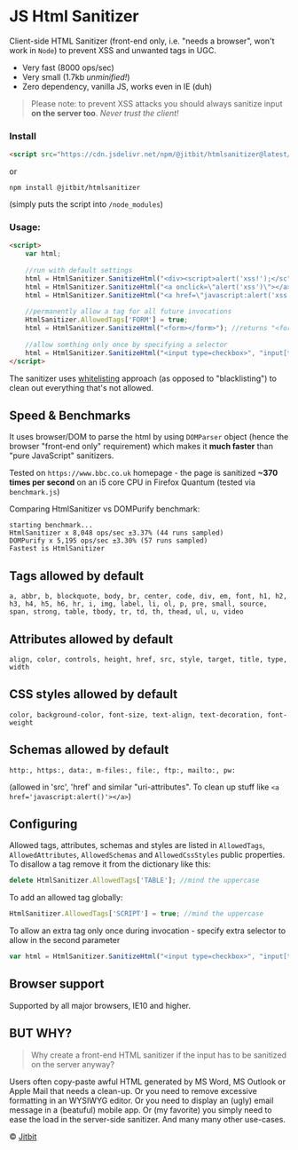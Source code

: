 # JS Html Sanitizer

Client-side HTML Sanitizer (front-end only, i.e. "needs a browser", won't work in `Node`) to prevent XSS and unwanted tags in UGC.

* Very fast (8000 ops/sec)
* Very small (1.7kb *unminified!*)
* Zero dependency, vanilla JS, works even in IE (duh)

> Please note: to prevent XSS attacks you should always sanitize input **on the server too**. *Never trust the client!*

### Install

```html
<script src="https://cdn.jsdelivr.net/npm/@jitbit/htmlsanitizer@latest/HtmlSanitizer.min.js"></script>
```

or

```
npm install @jitbit/htmlsanitizer
```
(simply puts the script into `/node_modules`)

### Usage:

```html
<script>
    var html;
    
    //run with default settings
    html = HtmlSanitizer.SanitizeHtml("<div><script>alert('xss!');</sc" + "ript></div>"); //returns "<div></div>";
    html = HtmlSanitizer.SanitizeHtml("<a onclick=\"alert('xss')\"></a>"); //returns "<a></a>";
    html = HtmlSanitizer.SanitizeHtml("<a href=\"javascript:alert('xss')\"></a>"); //returns "<a></a>";
    
    //permanently allow a tag for all future invocations
    HtmlSanitizer.AllowedTags['FORM'] = true;
    html = HtmlSanitizer.SanitizeHtml("<form></form>"); //returns "<form></form>";
    
    //allow somthing only once by specifying a selector
    html = HtmlSanitizer.SanitizeHtml("<input type=checkbox>", "input[type=checkbox]"); //returns "<input type=\"checkbox\">";
</script>
```

The sanitizer uses [whitelisting](https://en.wikipedia.org/wiki/Whitelisting) approach (as opposed to "blacklisting") to clean out everything that's not allowed.

## Speed & Benchmarks

It uses browser/DOM to parse the html by using `DOMParser` object (hence the browser "front-end only" requirement) which makes it **much faster** than "pure JavaScript" sanitizers.

Tested on `https://www.bbc.co.uk` homepage - the page is sanitized **~370 times per second** on an i5 core CPU in Firefox Quantum (tested via `benchmark.js`)

Comparing HtmlSanitizer vs DOMPurify benchmark:

```
starting benchmark...
HtmlSanitizer x 8,048 ops/sec ±3.37% (44 runs sampled)
DOMPurify x 5,195 ops/sec ±3.30% (57 runs sampled)
Fastest is HtmlSanitizer
```

## Tags allowed by default

`a, abbr, b, blockquote, body, br, center, code, div, em, font, h1, h2, h3, h4, h5, h6, hr, i, img, label, li, ol, p, pre, small, source, span, strong, table, tbody, tr, td, th, thead, ul, u, video`

## Attributes allowed by default

`align, color, controls, height, href, src, style, target, title, type, width`

## CSS styles allowed by default

`color, background-color, font-size, text-align, text-decoration, font-weight`

## Schemas allowed by default

`http:, https:, data:, m-files:, file:, ftp:, mailto:, pw:`

(allowed in 'src', 'href' and similar "uri-attributes". To clean up stuff like `<a href='javascript:alert()'></a>`)

## Configuring

Allowed tags, attributes, schemas and styles are listed in `AllowedTags`, `AllowedAttributes`, `AllowedSchemas` and `AllowedCssStyles` public properties. To disallow a tag remove it from the dictionary like this:

```javascript
delete HtmlSanitizer.AllowedTags['TABLE']; //mind the uppercase
```

To add an allowed tag globally:

```javascript
HtmlSanitizer.AllowedTags['SCRIPT'] = true; //mind the uppercase
```

To allow an extra tag only once during invocation - specify extra selector to allow in the second parameter

```javascript
var html = HtmlSanitizer.SanitizeHtml("<input type=checkbox>", "input[type=checkbox]");
```

## Browser support

Supported by all major browsers, IE10 and higher.

## BUT WHY?

> Why create a front-end HTML sanitizer if the input has to be sanitized on the server anyway?

Users often copy-paste awful HTML generated by MS Word, MS Outlook or Apple Mail that needs a clean-up. Or you need to remove excessive formatting in an WYSIWYG editor. Or you need to display an (ugly) email message in a (beatuful) mobile app. Or (my favorite) you simply need to ease the load in the server-side sanitizer. And many many other use-cases.


&copy; [Jitbit](https://www.jitbit.com/)
